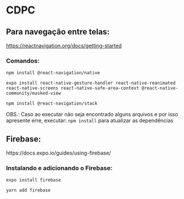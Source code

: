 # CDPC

## Para navegação entre telas:

https://reactnavigation.org/docs/getting-started

### Comandos:

<p><code>npm install @react-navigation/native</code></p>
<p><code>expo install react-native-gesture-handler react-native-reanimated react-native-screens react-native-safe-area-context @react-native-community/masked-view</code></p>
<p><code>npm install @react-navigation/stack</code></p>
<p>OBS.: Caso ao executar não seja encontrado alguns arquivos e por isso apresente erre, executar: <code>npm install</code> para atualizar as dependências</p>

## Firebase:

<p>https://docs.expo.io/guides/using-firebase/</p>

### Instalando e adicionando o Firebase:

<p><code>expo install firebase</code></p>
<p><code>yarn add firebase</code></p>
